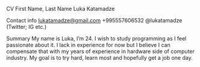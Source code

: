 CV
First Name, Last Name
Luka Katamadze

Contact info
lukatamadze@gmail.com
+995557606532
@lukatamadze (Twitter; IG etc.)

Summary
My name is Luka, I’m 24. I wish to study programming as I feel passionate about it. I lack in experience for now but I believe I can compensate that with my years of experience in hardware side of computer industry. My goal is to try hard, learn most and hopefully get a job one day.